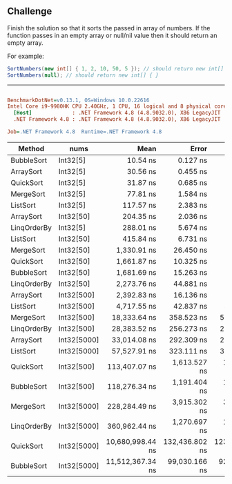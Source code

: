 ## Challenge

Finish the solution so that it sorts the passed in array of numbers. If the function passes in an empty array or null/nil value then it should return an empty array.

For example:

```c#
SortNumbers(new int[] { 1, 2, 10, 50, 5 }); // should return new int[] { 1, 2, 5, 10, 50 }
SortNumbers(null); // should return new int[] { }

```
---

``` ini

BenchmarkDotNet=v0.13.1, OS=Windows 10.0.22616
Intel Core i9-9980HK CPU 2.40GHz, 1 CPU, 16 logical and 8 physical cores
  [Host]             : .NET Framework 4.8 (4.8.9032.0), X86 LegacyJIT
  .NET Framework 4.8 : .NET Framework 4.8 (4.8.9032.0), X86 LegacyJIT

Job=.NET Framework 4.8  Runtime=.NET Framework 4.8  

```
|      Method |        nums |             Mean |          Error |         StdDev |           Median |      Ratio |  RatioSD |   Gen 0 |  Gen 1 | Allocated |
|------------ |------------ |-----------------:|---------------:|---------------:|-----------------:|-----------:|---------:|--------:|-------:|----------:|
|  BubbleSort |    Int32[5] |         10.54 ns |       0.127 ns |       0.118 ns |         10.49 ns |       0.34 |     0.00 |       - |      - |         - |
|   ArraySort |    Int32[5] |         30.56 ns |       0.455 ns |       0.426 ns |         30.56 ns |       1.00 |     0.00 |       - |      - |         - |
|   QuickSort |    Int32[5] |         31.87 ns |       0.685 ns |       1.107 ns |         31.34 ns |       1.05 |     0.05 |       - |      - |         - |
|   MergeSort |    Int32[5] |         77.81 ns |       1.584 ns |       2.774 ns |         79.70 ns |       2.52 |     0.09 |  0.0274 |      - |     144 B |
|    ListSort |    Int32[5] |        117.57 ns |       2.383 ns |       3.181 ns |        116.76 ns |       3.85 |     0.12 |  0.0168 |      - |      88 B |
|   ArraySort |   Int32[50] |        204.35 ns |       2.036 ns |       1.904 ns |        204.18 ns |       6.69 |     0.12 |       - |      - |         - |
| LinqOrderBy |    Int32[5] |        288.01 ns |       5.674 ns |       7.767 ns |        289.65 ns |       9.44 |     0.35 |  0.0553 |      - |     292 B |
|    ListSort |   Int32[50] |        415.84 ns |       6.731 ns |       6.296 ns |        412.27 ns |      13.61 |     0.24 |  0.0854 |      - |     449 B |
|   MergeSort |   Int32[50] |      1,330.91 ns |      26.450 ns |      37.934 ns |      1,310.10 ns |      43.47 |     1.36 |  0.4425 |      - |   2,323 B |
|   QuickSort |   Int32[50] |      1,661.87 ns |      10.325 ns |       9.658 ns |      1,662.12 ns |      54.39 |     0.83 |       - |      - |         - |
|  BubbleSort |   Int32[50] |      1,681.69 ns |      15.263 ns |      14.277 ns |      1,683.96 ns |      55.04 |     0.92 |       - |      - |         - |
| LinqOrderBy |   Int32[50] |      2,273.76 ns |      44.881 ns |      64.367 ns |      2,306.85 ns |      74.26 |     2.56 |  0.2823 |      - |   1,498 B |
|   ArraySort |  Int32[500] |      2,392.83 ns |      16.136 ns |      15.094 ns |      2,392.84 ns |      78.31 |     1.03 |       - |      - |         - |
|    ListSort |  Int32[500] |      4,717.55 ns |      42.837 ns |      40.070 ns |      4,726.05 ns |     154.40 |     2.79 |  0.7706 | 0.0076 |   4,055 B |
|   MergeSort |  Int32[500] |     18,333.64 ns |     358.523 ns |     578.948 ns |     18,637.12 ns |     602.53 |    22.62 |  5.7068 |      - |  29,973 B |
| LinqOrderBy |  Int32[500] |     28,383.52 ns |     256.273 ns |     200.081 ns |     28,338.62 ns |     925.82 |    12.80 |  2.3499 | 0.0305 |  12,336 B |
|   ArraySort | Int32[5000] |     33,014.08 ns |     292.309 ns |     273.426 ns |     32,920.84 ns |   1,080.53 |    18.43 |       - |      - |         - |
|    ListSort | Int32[5000] |     57,527.91 ns |     323.111 ns |     302.238 ns |     57,541.11 ns |   1,882.82 |    27.73 |  7.6294 | 0.7935 |  40,111 B |
|   QuickSort |  Int32[500] |    113,407.07 ns |   1,613.527 ns |   1,509.294 ns |    112,975.92 ns |   3,711.61 |    66.66 |       - |      - |         - |
|  BubbleSort |  Int32[500] |    118,276.34 ns |   1,191.404 ns |   1,114.440 ns |    118,209.97 ns |   3,871.17 |    71.71 |       - |      - |         - |
|   MergeSort | Int32[5000] |    228,284.49 ns |   3,915.302 ns |   3,662.375 ns |    230,418.60 ns |   7,471.07 |   135.36 | 70.0684 |      - | 367,754 B |
| LinqOrderBy | Int32[5000] |    360,962.44 ns |   1,270.697 ns |   1,188.611 ns |    360,969.29 ns |  11,813.87 |   166.05 | 27.3438 | 2.9297 | 145,932 B |
|   QuickSort | Int32[5000] | 10,680,998.44 ns | 132,436.802 ns | 123,881.467 ns | 10,645,279.69 ns | 349,587.54 | 6,898.35 |       - |      - |         - |
|  BubbleSort | Int32[5000] | 11,512,367.34 ns |  99,030.166 ns |  92,632.879 ns | 11,509,030.47 ns | 376,787.07 | 6,038.40 |       - |      - |         - |
